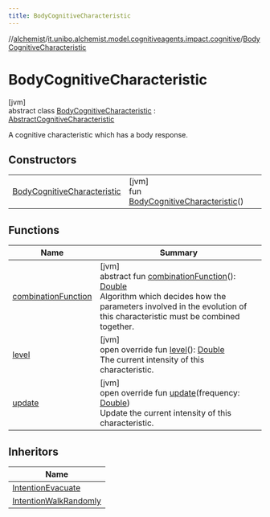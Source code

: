 ```yaml
---
title: BodyCognitiveCharacteristic
---
```

//[alchemist](../../../index.html)/[it.unibo.alchemist.model.cognitiveagents.impact.cognitive](../index.html)/[BodyCognitiveCharacteristic](index.html)



# BodyCognitiveCharacteristic



[jvm]\
abstract class [BodyCognitiveCharacteristic](index.html) : [AbstractCognitiveCharacteristic](../-abstract-cognitive-characteristic/index.html)

A cognitive characteristic which has a body response.



## Constructors


| | |
|---|---|
| [BodyCognitiveCharacteristic](-body-cognitive-characteristic.html) | [jvm]<br>fun [BodyCognitiveCharacteristic](-body-cognitive-characteristic.html)() |


## Functions


| Name | Summary |
|---|---|
| [combinationFunction](../-abstract-cognitive-characteristic/combination-function.html) | [jvm]<br>abstract fun [combinationFunction](../-abstract-cognitive-characteristic/combination-function.html)(): [Double](https://kotlinlang.org/api/latest/jvm/stdlib/kotlin/-double/index.html)<br>Algorithm which decides how the parameters involved in the evolution of this characteristic must be combined together. |
| [level](../-abstract-cognitive-characteristic/level.html) | [jvm]<br>open override fun [level](../-abstract-cognitive-characteristic/level.html)(): [Double](https://kotlinlang.org/api/latest/jvm/stdlib/kotlin/-double/index.html)<br>The current intensity of this characteristic. |
| [update](update.html) | [jvm]<br>open override fun [update](update.html)(frequency: [Double](https://kotlinlang.org/api/latest/jvm/stdlib/kotlin/-double/index.html))<br>Update the current intensity of this characteristic. |


## Inheritors


| Name |
|---|
| [IntentionEvacuate](../-intention-evacuate/index.html) |
| [IntentionWalkRandomly](../-intention-walk-randomly/index.html) |

